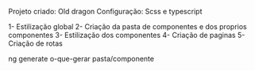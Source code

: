 Projeto criado: Old dragon
Configuração: Scss e typescript

1- Estilização global
2- Criação da pasta de componentes e dos proprios componentes
3- Estilização dos componentes
4- Criação de paginas
5- Criação de rotas

ng generate o-que-gerar pasta/componente
